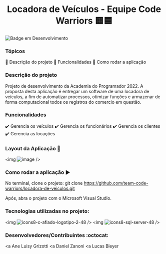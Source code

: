 <h1 align="center"> Locadora de Veículos - Equipe Code Warriors 🟨🟦 </h1>
       
![Badge em Desenvolvimento](http://img.shields.io/static/v1?label=STATUS&message=EM%20DESENVOLVIMENTO&color=GREEN&style=for-the-badge)

### Tópicos 
🔹 Descrição do projeto
🔹 Funcionalidades
🔹 Como rodar a aplicação

### Descrição do projeto
Projeto de desenvolvimento da Academia do Programador 2022. A proposta desta aplicação é entregar um software de uma locadora de veículos, a fim de automatizar processos, otimizar funções e armazenar de forma computacional todos os registros do comercio em questão. 


### Funcionalidades
✔️ Gerencia os veículos
✔️ Gerencia os funcionários
✔️ Gerencia os clientes
✔️ Gerencia as locações

### Layout da Aplicação 💨
<img ![image](https://user-images.githubusercontent.com/85200696/177006577-72d0d50e-8009-456c-a384-b9013df3ab65.png) />


### Como rodar a aplicação ▶️
No terminal, clone o projeto:
git clone https://github.com/team-code-warriors/locadora-de-veiculos.git

Após, abra o projeto com o Microsoft Visual Studio.


### Tecnologias utilizadas no projeto:
<img ![icons8-c-afiado-logotipo-2-48](https://user-images.githubusercontent.com/85200696/177006773-58b320bc-0a84-4c99-b0f6-4ed7324ec3c0.png) />
<img ![icons8-sql-server-48](https://user-images.githubusercontent.com/85200696/177006790-4da79574-3dc6-4fc9-aa1a-2efa0ffa14c1.png) />

### Desenvolvedores/Contribuintes :octocat:
<a Ane Luisy Grizotti </a>
<a Daniel Zanoni </a>
<a Lucas Bleyer </a>

